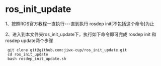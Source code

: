 # ros_init_update

1、按照ROS官方教程一直执行---直到执行 rosdep init[不包括这个命令]为止

2、进入到本文件夹ros_init_update下，执行如下命令即可完成 rosdep init 和 rosdep update两个步骤
```
 git clone git@github.com:jiwx-cup/ros_init_update.git
 cd ros_init_update
 bash rosdep_init_update.sh
```
